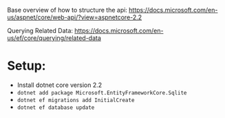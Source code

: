 Base overview of how to structure the api:
    https://docs.microsoft.com/en-us/aspnet/core/web-api/?view=aspnetcore-2.2

Querying Related Data:
    https://docs.microsoft.com/en-us/ef/core/querying/related-data


# Setup:
- Install dotnet core version 2.2
- `dotnet add package Microsoft.EntityFrameworkCore.Sqlite`
- `dotnet ef migrations add InitialCreate`
- `dotnet ef database update`